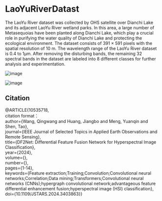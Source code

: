 # LaoYuRiverDatast
The LaoYu River dataset was collected by OHS satellite over Dianchi Lake and its adjacent LaoYu River wetland parks. In this area, a large number of Metasequoias have been planted along Dianchi Lake, which play a crucial role in purifying the water quality of Dianchi Lake and protecting the ecological environment. The dataset consists of 391 × 591 pixels with the spatial resolution of 10 m. The wavelength range of the LaoYu River dataset is 0.4 to 1µm. After removing the disturbing bands, the remaining 32 spectral bands in the dataset are labeled into 8 different classes for further analysis and experimentation.  <br>

![image](https://github.com/KustTeamWQW/LaoYuRiverDatast/assets/107611186/367ee701-c6c8-4b98-865b-fe45a17a0859)
 <br>

![image](https://github.com/KustTeamWQW/LaoYuRiverDatast/assets/107611186/b25eb97c-7fe9-4430-86ee-0e63df10cbc1)  <br>


 ## Citation
 @ARTICLE{10535718,<br>
 citation format：<br>
  author={Wang, Qingwang and Huang, Jiangbo and Meng, Yuanqin and Shen, Tao},<br>
  journal={IEEE Journal of Selected Topics in Applied Earth Observations and Remote Sensing},<br> 
  title={DF2Net: Differential Feature Fusion Network for Hyperspectral Image Classification}, <br>
  year={2024},<br>
  volume={},<br>
  number={},<br>
  pages={1-14},<br>
  keywords={Feature extraction;Training;Convolution;Convolutional neural networks;Correlation;Data mining;Transformers;Convolutional neural networks (CNNs);hypergraph convolutional network;advantageous feature differential enhancement fusion;hyperspectral image (HSI) classification},<br>
  doi={10.1109/JSTARS.2024.3403863}}<br>


